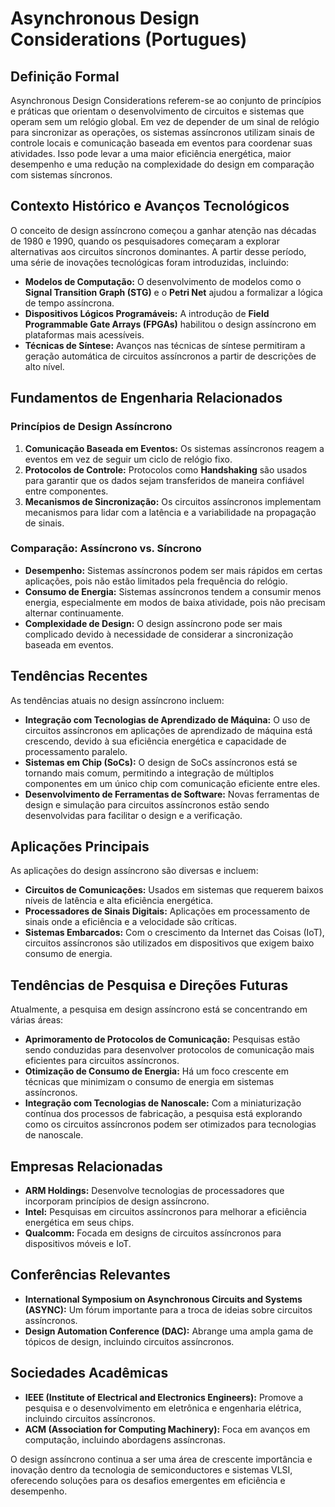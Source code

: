 # Asynchronous Design Considerations (Portugues)

## Definição Formal

Asynchronous Design Considerations referem-se ao conjunto de princípios e práticas que orientam o desenvolvimento de circuitos e sistemas que operam sem um relógio global. Em vez de depender de um sinal de relógio para sincronizar as operações, os sistemas assíncronos utilizam sinais de controle locais e comunicação baseada em eventos para coordenar suas atividades. Isso pode levar a uma maior eficiência energética, maior desempenho e uma redução na complexidade do design em comparação com sistemas síncronos.

## Contexto Histórico e Avanços Tecnológicos

O conceito de design assíncrono começou a ganhar atenção nas décadas de 1980 e 1990, quando os pesquisadores começaram a explorar alternativas aos circuitos síncronos dominantes. A partir desse período, uma série de inovações tecnológicas foram introduzidas, incluindo:

- **Modelos de Computação:** O desenvolvimento de modelos como o **Signal Transition Graph (STG)** e o **Petri Net** ajudou a formalizar a lógica de tempo assíncrona.
- **Dispositivos Lógicos Programáveis:** A introdução de **Field Programmable Gate Arrays (FPGAs)** habilitou o design assíncrono em plataformas mais acessíveis.
- **Técnicas de Síntese:** Avanços nas técnicas de síntese permitiram a geração automática de circuitos assíncronos a partir de descrições de alto nível.

## Fundamentos de Engenharia Relacionados

### Princípios de Design Assíncrono

1. **Comunicação Baseada em Eventos:** Os sistemas assíncronos reagem a eventos em vez de seguir um ciclo de relógio fixo.
2. **Protocolos de Controle:** Protocolos como **Handshaking** são usados para garantir que os dados sejam transferidos de maneira confiável entre componentes.
3. **Mecanismos de Sincronização:** Os circuitos assíncronos implementam mecanismos para lidar com a latência e a variabilidade na propagação de sinais.

### Comparação: Assíncrono vs. Síncrono

- **Desempenho:** Sistemas assíncronos podem ser mais rápidos em certas aplicações, pois não estão limitados pela frequência do relógio.
- **Consumo de Energia:** Sistemas assíncronos tendem a consumir menos energia, especialmente em modos de baixa atividade, pois não precisam alternar continuamente.
- **Complexidade de Design:** O design assíncrono pode ser mais complicado devido à necessidade de considerar a sincronização baseada em eventos.

## Tendências Recentes

As tendências atuais no design assíncrono incluem:

- **Integração com Tecnologias de Aprendizado de Máquina:** O uso de circuitos assíncronos em aplicações de aprendizado de máquina está crescendo, devido à sua eficiência energética e capacidade de processamento paralelo.
- **Sistemas em Chip (SoCs):** O design de SoCs assíncronos está se tornando mais comum, permitindo a integração de múltiplos componentes em um único chip com comunicação eficiente entre eles.
- **Desenvolvimento de Ferramentas de Software:** Novas ferramentas de design e simulação para circuitos assíncronos estão sendo desenvolvidas para facilitar o design e a verificação.

## Aplicações Principais

As aplicações do design assíncrono são diversas e incluem:

- **Circuitos de Comunicações:** Usados em sistemas que requerem baixos níveis de latência e alta eficiência energética.
- **Processadores de Sinais Digitais:** Aplicações em processamento de sinais onde a eficiência e a velocidade são críticas.
- **Sistemas Embarcados:** Com o crescimento da Internet das Coisas (IoT), circuitos assíncronos são utilizados em dispositivos que exigem baixo consumo de energia.

## Tendências de Pesquisa e Direções Futuras

Atualmente, a pesquisa em design assíncrono está se concentrando em várias áreas:

- **Aprimoramento de Protocolos de Comunicação:** Pesquisas estão sendo conduzidas para desenvolver protocolos de comunicação mais eficientes para circuitos assíncronos.
- **Otimização de Consumo de Energia:** Há um foco crescente em técnicas que minimizam o consumo de energia em sistemas assíncronos.
- **Integração com Tecnologias de Nanoscale:** Com a miniaturização contínua dos processos de fabricação, a pesquisa está explorando como os circuitos assíncronos podem ser otimizados para tecnologias de nanoscale.

## Empresas Relacionadas

- **ARM Holdings:** Desenvolve tecnologias de processadores que incorporam princípios de design assíncrono.
- **Intel:** Pesquisas em circuitos assíncronos para melhorar a eficiência energética em seus chips.
- **Qualcomm:** Focada em designs de circuitos assíncronos para dispositivos móveis e IoT.

## Conferências Relevantes

- **International Symposium on Asynchronous Circuits and Systems (ASYNC):** Um fórum importante para a troca de ideias sobre circuitos assíncronos.
- **Design Automation Conference (DAC):** Abrange uma ampla gama de tópicos de design, incluindo circuitos assíncronos.

## Sociedades Acadêmicas

- **IEEE (Institute of Electrical and Electronics Engineers):** Promove a pesquisa e o desenvolvimento em eletrônica e engenharia elétrica, incluindo circuitos assíncronos.
- **ACM (Association for Computing Machinery):** Foca em avanços em computação, incluindo abordagens assíncronas.

O design assíncrono continua a ser uma área de crescente importância e inovação dentro da tecnologia de semiconductores e sistemas VLSI, oferecendo soluções para os desafios emergentes em eficiência e desempenho.
